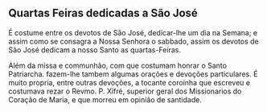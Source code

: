 ## Quartas Feiras dedicadas a São José

É costume entre os devotos de São José, dedicar-lhe um dia na Semana; e assim como se consagra a Nossa Senhora o sabbado, assim os devotos de São José dedicam
a nosso Santo as quartas-Feiras.

Além da missa e communhão, com que costumam honrar o Santo Patriarcha. fazem-lhe tambem algumas orações e devoções particulares. É muito propria, entre outras devoções, a tocante coroinha que escreveu e costumava rezar o Revmo. P. Xifré, superior geral dos Missionarios do Coração de Maria, e que morreu em opinião de santidade.
